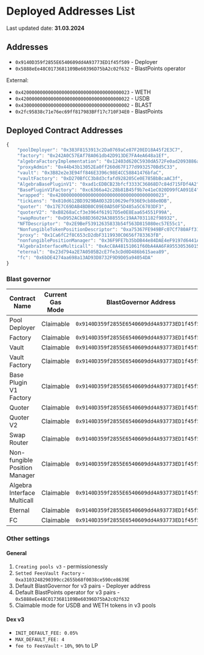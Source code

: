 # Deployed Addresses List

Last updated date: **31.03.2024**

## Addresses
- `0x9140D359f2855E6540609dd4A93773ED1f45f509` - Deployer
- `0x5888eEe48C0173681109Be60396D75bA2c02f632` - BlastPoints operator

External:
- `0x4200000000000000000000000000000000000023` - WETH
- `0x4200000000000000000000000000000000000022` - USDB
- `0x4300000000000000000000000000000000000002` - BLAST
- `0x2fc95838c71e76ec69ff817983BFf17c710F34E0` - BlastPoints

## Deployed Contract Addresses
```js
{
    "poolDeployer": "0x383F8153913c2Da0769aCe87F20ED18A45f2E3C7",
    "factory": "0x242A0C57EAf78A061db42D913DE7FA4eA648a1Ef",
    "algebraFactoryImplementation": "0x12403d620C5930dA572Fe0ad2093886a9fa1d8c8",
    "proxyAdmin": "0x44b43b13052Ea0ff260d67F177d9932570Bd5C33",
    "vault": "0x3B82e2e3E94ff846E3396c98E4CC58841476bfaC",
    "vaultFactory": "0xD270BfCC3b8d3cfafd928205Ce0E785BbBcaAC3f",
    "AlgebraBasePluginV1": "0xad1cEDBCB23bfcf3333C36868D7c84d715FDf4A2",
    "BasePluginV1Factory": "0xc6366a42c28b81B45f9b7e41eC020D99fCA091E4",
    "wrapped": "0x4200000000000000000000000000000000000023",
    "tickLens": "0x810d612BD3929BA0D32D10629ef936E9cb88e0DB",
    "quoter": "0x17E7C69DAB4BDB0C09E0AD50F5D485a5C6703DF3",
    "quoterV2": "0xB8268aCcf3e3964f61917D5e0E8Eaa654551F99A",
    "swapRouter": "0xD952ACb88D36029A388555c19AA7031182f98932",
    "NFTDescriptor": "0x2E9BeF53912635833b54f563D815080ec57E55c1",
    "NonfungibleTokenPositionDescriptor": "0xa75367FE949BFc07Cf780AFf31ecAE50f5BB08Ef",
    "proxy": "0x1Ca6fC2f8C653cD2dbF3119930C0656f783363fB",
    "nonfungiblePositionManager": "0x36F9FE7b35bDB44e84DAE4eF9197d6441Aac048a",
    "AlgebraInterfaceMulticall": "0xAcC8A48151061f60bA4AA6FA955305360158E840",
    "eternal": "0x23d794a2E7A0505B2cE7fe3cDd0D486b615aea89",
    "fc": "0x6bDE4274aa698a13AD93D8732F9D9D05a94054DA"
}
```

### Blast governor
| Contract Name                       | Current Gas Mode | BlastGovernor Address                |
|-------------------------------------|------------------|--------------------------------------|
| Pool Deployer                       | Claimable        | `0x9140D359f2855E6540609dd4A93773ED1f45f509` |
| Factory                             | Claimable        | `0x9140D359f2855E6540609dd4A93773ED1f45f509` |
| Vault                               | Claimable        | `0x9140D359f2855E6540609dd4A93773ED1f45f509` |
| Vault Factory                       | Claimable        | `0x9140D359f2855E6540609dd4A93773ED1f45f509` |
| Base Plugin V1 Factory              | Claimable        | `0x9140D359f2855E6540609dd4A93773ED1f45f509` |
| Quoter                              | Claimable        | `0x9140D359f2855E6540609dd4A93773ED1f45f509` |
| Quoter V2                           | Claimable        | `0x9140D359f2855E6540609dd4A93773ED1f45f509` |
| Swap Router                         | Claimable        | `0x9140D359f2855E6540609dd4A93773ED1f45f509` |
| Non-fungible Position Manager       | Claimable        | `0x9140D359f2855E6540609dd4A93773ED1f45f509` |
| Algebra Interface Multicall         | Claimable        | `0x9140D359f2855E6540609dd4A93773ED1f45f509` |
| Eternal                             | Claimable        | `0x9140D359f2855E6540609dd4A93773ED1f45f509` |
| FC                                  | Claimable        | `0x9140D359f2855E6540609dd4A93773ED1f45f509` |



### Other settings
#### General
1. `Creating pools v3` - permissionessly
2. `Setted FeesVault Factory` - `0xa3103248290399cc2655b68f0038ce590ce8639E`
3. Default BlastGovernor for v3 pairs - Deployer address
4. Default BlastPoints operator for v3 pairs - `0x5888eEe48C0173681109Be60396D75bA2c02f632`
5. Claimable mode for USDB and WETH tokens in v3 pools

#### Dex v3
- `INIT_DEFAULT_FEE: 0.05%`
- `MAX_DEFAULT_FEE: 4`
- `fee to FeesVault` - `10%`, `90%` to LP